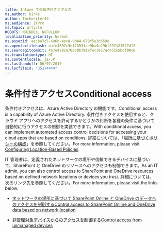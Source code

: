 ```yaml
---
title: Intune での条件付きアクセス
ms.author: kirks
author: Techwriter40
ms.audience: ITPro
ms.topic: article
ROBOTS: NOINDEX, NOFOLLOW
localization_priority: Normal
ms.assetid: aecba7c5-e86d-4ec8-9d44-679f5a3d659d
ms.openlocfilehash: dafe4897c5ef23531de9ba0a29bf297421527d12
ms.sourcegitcommit: 4b7e478ce700c0b781efec3857ac4dce5bdf00c6
ms.translationtype: HT
ms.contentlocale: ja-JP
ms.lasthandoff: 06/07/2019
ms.locfileid: "35174444"
---
```

# <a name="conditional-access"></a><span data-ttu-id="11d4a-102">条件付きアクセス</span><span class="sxs-lookup"><span data-stu-id="11d4a-102">Conditional access</span></span>

<span data-ttu-id="11d4a-103">条件付きアクセスは、Azure Active Directory の機能です。</span><span class="sxs-lookup"><span data-stu-id="11d4a-103">Conditional access is a capability of Azure Active Directory.</span></span> <span data-ttu-id="11d4a-104">条件付きアクセスを使用すると、クラウド アプリへのアクセスを許可するかどうかの判断を各種の条件に基づいて自動的に行うアクセスの制御を実装できます。</span><span class="sxs-lookup"><span data-stu-id="11d4a-104">With conditional access, you can implement automated access control decisions for accessing your cloud apps that are based on conditions.</span></span> <span data-ttu-id="11d4a-105">詳細については、「[場所に基づくポリシーの構成](https://docs.microsoft.com/azure/active-directory/conditional-access/overview)」を参照してください。</span><span class="sxs-lookup"><span data-stu-id="11d4a-105">For more information, please visit [Configuring Location-Based Policies](https://docs.microsoft.com/azure/active-directory/conditional-access/overview).</span></span>

<span data-ttu-id="11d4a-106">IT 管理者は、定義されたネットワークの場所や信頼できるデバイスに基づいて、SharePoint と OneDrive のリソースへのアクセスも制御できます。</span><span class="sxs-lookup"><span data-stu-id="11d4a-106">As an IT admin, you can also control access to SharePoint and OneDrive resources based on defined network locations or devices you trust.</span></span> <span data-ttu-id="11d4a-107">詳細については、次のリンク先を参照してください。</span><span class="sxs-lookup"><span data-stu-id="11d4a-107">For more information, please visit the links below.</span></span>

- [<span data-ttu-id="11d4a-108">ネットワークの場所に基づいて SharePoint Online と OneDrive のデータへのアクセスを制御する</span><span class="sxs-lookup"><span data-stu-id="11d4a-108">Control access to SharePoint Online and OneDrive data based on network location</span></span>](https://docs.microsoft.com/sharepoint/control-access-based-on-network-location)

- [<span data-ttu-id="11d4a-109">非管理対象デバイスからのアクセスを制御する</span><span class="sxs-lookup"><span data-stu-id="11d4a-109">Control access from unmanaged devices</span></span>](https://docs.microsoft.com/sharepoint/control-access-from-unmanaged-devices)

